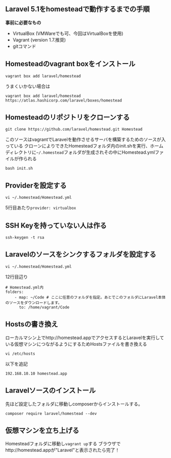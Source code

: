 ## Laravel 5.1をhomesteadで動作するまでの手順

__事前に必要なもの__
* VirtualBox (VMWareでも可、今回はVirtualBoxを使用)
* Vagrant (version 1.7.推奨)
* gitコマンド

## Homesteadのvagrant boxをインストール

```
vagrant box add laravel/homestead
```

うまくいかない場合は
```
vagrant box add laravel/homestead https://atlas.hashicorp.com/laravel/boxes/homestead
```

## Homesteadのリポジトリをクローンする

```
git clone https://github.com/laravel/homestead.git Homestead
```
このソースはvagrantでLaravelを動作させるサーバを構築するためのソースが入っている
クローンによりできたHomesteadフォルダ内のinit.shを実行、ホームディレクトリに`~/.homestead`フォルダが生成されその中にHomestead.ymlファイルが作られる
```
bash init.sh
```

## Providerを設定する

```
vi ~/.homestead/Homestead.yml
```
5行目あたり`provider: virtualbox`

## SSH Keyを持っていない人は作る
```
ssh-keygen -t rsa
```

## Laravelのソースをシンクするフォルダを設定する
```
vi ~/.homestead/Homestead.yml
```
12行目辺り
```
# Homestead.yml内
folders:
    - map: ~/Code # ここに任意のフォルダを指定。あとでこのフォルダにLaravel本体のソースをダウンロードします。
      to: /home/vagrant/Code
```

## Hostsの書き換え
ローカルマシン上でhttp://homestead.appでアクセスするとLaravelを実行している仮想マシンにつながるようにするためHostsファイルを書き換える
```
vi /etc/hosts
```
以下を追記
```
192.168.10.10 homestead.app
```

## Laravelソースのインストール
先ほど設定したフォルダに移動しcomposerからインストールする。
```
composer require laravel/homestead --dev
```

## 仮想マシンを立ち上げる
Homesteadフォルダに移動し`vagrant up`する
ブラウザでhttp://homestead.appが"Laravel"と表示されたら完了！





